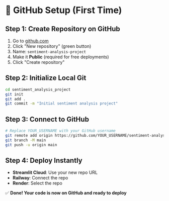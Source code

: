 # 📁 GitHub Setup (First Time)

## Step 1: Create Repository on GitHub
1. Go to [github.com](https://github.com)
2. Click "New repository" (green button)
3. Name: `sentiment-analysis-project`
4. Make it **Public** (required for free deployments)
5. Click "Create repository"

## Step 2: Initialize Local Git
```bash
cd sentiment_analysis_project
git init
git add .
git commit -m "Initial sentiment analysis project"
```

## Step 3: Connect to GitHub
```bash
# Replace YOUR_USERNAME with your GitHub username
git remote add origin https://github.com/YOUR_USERNAME/sentiment-analysis-project.git
git branch -M main
git push -u origin main
```

## Step 4: Deploy Instantly
- **Streamlit Cloud**: Use your new repo URL
- **Railway**: Connect the repo
- **Render**: Select the repo

✅ **Done! Your code is now on GitHub and ready to deploy**